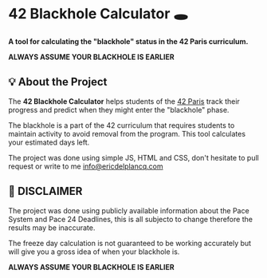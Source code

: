 # 42 Blackhole Calculator 🕳️

**A tool for calculating the "blackhole" status in the 42 Paris curriculum.**


**ALWAYS ASSUME YOUR BLACKHOLE IS EARLIER**

## 💡 About the Project
The **42 Blackhole Calculator** helps students of the [42 Paris](https://42.fr/) track their progress and predict when they might enter the "blackhole" phase. 

The blackhole is a part of the 42 curriculum that requires students to maintain activity to avoid removal from the program. This tool calculates your estimated days left.

The project was done using simple JS, HTML and CSS, don't hesitate to pull request or write to me info@ericdelplancq.com 

## 🌟 DISCLAIMER
The project was done using publicly available information about the Pace System and Pace 24 Deadlines, this is all subjecto to change therefore the results may be inaccurate.

The freeze day calculation is not guaranteed to be working accurately but will give you a gross idea of when your blackhole is. 

**ALWAYS ASSUME YOUR BLACKHOLE IS EARLIER**


